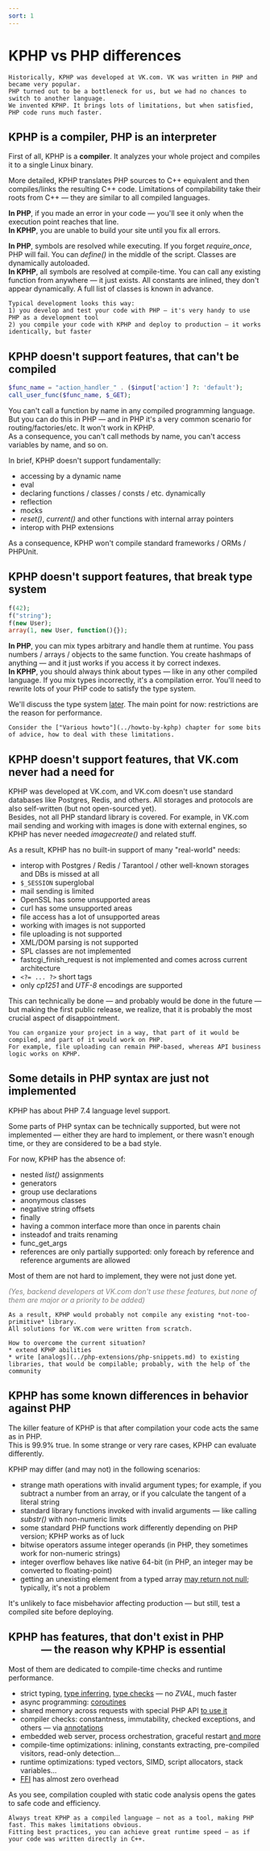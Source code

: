 ```yaml
---
sort: 1
---
```


# KPHP vs PHP differences

```note
Historically, KPHP was developed at VK.com. VK was written in PHP and became very popular.  
PHP turned out to be a bottleneck for us, but we had no chances to switch to another language.   
We invented KPHP. It brings lots of limitations, but when satisfied, PHP code runs much faster.  
```


## KPHP is a compiler, PHP is an interpreter

First of all, KPHP is a **compiler**. It analyzes your whole project and compiles it to a single Linux binary.

More detailed, KPHP translates PHP sources to C++ equivalent and then compiles/links the resulting C++ code. 
Limitations of compilability take their roots from C++ — they are similar to all compiled languages.  

**In PHP**, if you made an error in your code — you'll see it only when the execution point reaches that line.  
**In KPHP**, you are unable to build your site until you fix all errors.

**In PHP**, symbols are resolved while executing. If you forget *require_once*, PHP will fail. You can *define()* in the middle of the script. Classes are dynamically autoloaded.   
**In KPHP**, all symbols are resolved at compile-time. You can call any existing function from anywhere — it just exists. All constants are inlined, they don't appear dynamically. A full list of classes is known in advance.

```tip
Typical development looks this way:  
1) you develop and test your code with PHP — it's very handy to use PHP as a development tool  
2) you compile your code with KPHP and deploy to production — it works identically, but faster
```  


## KPHP doesn't support features, that can't be compiled

```php
$func_name = "action_handler_" . ($input['action'] ?: 'default');
call_user_func($func_name, $_GET);
```
You can't call a function by name in any compiled programming language. But you can do this in PHP — and in PHP it's a very common scenario for routing/factories/etc. It won't work in KPHP.  
As a consequence, you can't call methods by name, you can't access variables by name, and so on. 

In brief, KPHP doesn't support fundamentally:
* accessing by a dynamic name
* eval
* declaring functions / classes / consts / etc. dynamically
* reflection
* mocks
* *reset()*, *current()* and other functions with internal array pointers
* interop with PHP extensions

As a consequence, KPHP won't compile standard frameworks / ORMs / PHPUnit.  


## KPHP doesn't support features, that break type system

```php
f(42);
f("string");
f(new User);
array(1, new User, function(){});
```

**In PHP**, you can mix types arbitrary and handle them at runtime. You pass numbers / arrays / objects to the same function. You create hashmaps of anything — and it just works if you access it by correct indexes.  
**In KPHP**, you should always think about types — like in any other compiled language. If you mix types incorrectly, it's a compilation error. You'll need to rewrite lots of your PHP code to satisfy the type system.

We'll discuss the type system [later](../static-type-system/kphp-type-system.md). The main point for now: restrictions are the reason for performance.

```tip
Consider the ["Various howto"](../howto-by-kphp) chapter for some bits of advice, how to deal with these limitations. 
```


## KPHP doesn't support features, that VK.com never had a need for

KPHP was developed at VK.com, and VK.com doesn't use standard databases like Postgres, Redis, and others. All storages and protocols are also self-written (but not open-sourced yet).  
Besides, not all PHP standard library is covered. For example, in VK.com mail sending and working with images is done with external engines, so KPHP has never needed *imagecreate()* and related stuff.

As a result, KPHP has no built-in support of many "real-world" needs:
* interop with Postgres / Redis / Tarantool / other well-known storages and DBs is missed at all
* `$_SESSION` superglobal
* mail sending is limited
* OpenSSL has some unsupported areas
* curl has some unsupported areas
* file access has a lot of unsupported areas
* working with images is not supported
* file uploading is not supported 
* XML/DOM parsing is not supported
* SPL classes are not implemented
* fastcgi_finish_request is not implemented and comes across current architecture
* `<?= ... ?>` short tags
* only *cp1251* and *UTF-8* encodings are supported

This can technically be done — and probably would be done in the future — but making the first public release, we realize, that it is probably the most crucial aspect of disappointment.

```tip
You can organize your project in a way, that part of it would be compiled, and part of it would work on PHP.  
For example, file uploading can remain PHP-based, whereas API business logic works on KPHP.
``` 


## Some details in PHP syntax are just not implemented

KPHP has about PHP 7.4 language level support.

Some parts of PHP syntax can be technically supported, but were not implemented — either they are hard to implement, or there wasn't enough time, or they are considered to be a bad style.

For now, KPHP has the absence of:
* nested *list()* assignments  
* generators
* group use declarations
* anonymous classes
* negative string offsets
* finally
* having a common interface more than once in parents chain
* insteadof and traits renaming
* func_get_args
* references are only partially supported: only foreach by reference and reference arguments are allowed

Most of them are not hard to implement, they were not just done yet.

<p style="color: grey">
    <i>(Yes, backend developers at VK.com don't use these features, but none of them are major or a priority to be added)</i>
</p>

```danger
As a result, KPHP would probably not compile any existing *not-too-primitive* library. 
All solutions for VK.com were written from scratch.  
```
```tip
How to overcome the current situation? 
* extend KPHP abilities 
* write [analogs](../php-extensions/php-snippets.md) to existing libraries, that would be compilable; probably, with the help of the community
```


## KPHP has some known differences in behavior against PHP

The killer feature of KPHP is that after compilation your code acts the same as in PHP.  
This is 99.9% true. In some strange or very rare cases, KPHP can evaluate differently.

KPHP may differ (and may not) in the following scenarios:
* strange math operations with invalid argument types; for example, if you subtract a number from an array, or if you calculate the tangent of a literal string
* standard library functions invoked with invalid arguments — like calling *substr()* with non-numeric limits
* some standard PHP functions work differently depending on PHP version; KPHP works as of luck
* bitwise operators assume integer operands (in PHP, they sometimes work for non-numeric strings)
* integer overflow behaves like native 64-bit (in PHP, an integer may be converted to floating-point)
* getting an unexisting element from a typed array [may return not null](../static-type-system/typed-arrays.md); typically, it's not a problem

It's unlikely to face misbehavior affecting production — but still, test a compiled site before deploying.   


## KPHP has features, that don't exist in PHP<br>             — the reason why KPHP is essential

Most of them are dedicated to compile-time checks and runtime performance.  

* strict typing, [type inferring](../static-type-system/type-inferring.md), [type checks](../static-type-system/phpdoc-to-declare-types.md) — no *ZVAL*, much faster
* async programming: [coroutines](../best-practices/async-programming-forks.md)
* shared memory across requests with special PHP API [to use it](../best-practices/shared-memory.md)
* compiler checks: constantness, immutability, checked exceptions, and others — via [annotations](./phpdoc-annotations.md)
* embedded web server, process orchestration, graceful restart [and more](../../kphp-server/kphp-as-backend/web-server.md)
* compile-time optimizations: inlining, constants extracting, pre-compiled visitors, read-only detection...
* runtime optimizations: typed vectors, SIMD, script allocators, stack variables...
* [FFI](../php-extensions/ffi.md) has almost zero overhead

As you see, compilation coupled with static code analysis opens the gates to safe code and efficiency.
 

```tip
Always treat KPHP as a compiled language — not as a tool, making PHP fast. This makes limitations obvious.  
Fitting best practices, you can achieve great runtime speed — as if your code was written directly in C++.
```
